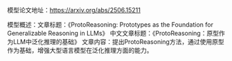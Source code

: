 模型论文地址：https://arxiv.org/abs/2506.15211

模型概述：文章标题：《ProtoReasoning: Prototypes as the Foundation for Generalizable Reasoning in LLMs》
中文文章标题：《ProtoReasoning：原型作为LLM中泛化推理的基础》
文章内容：提出ProtoReasoning方法，通过使用原型作为基础，增强大型语言模型在泛化推理方面的能力。
